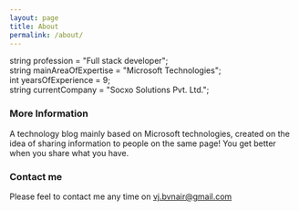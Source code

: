 ```yaml
---
layout: page
title: About
permalink: /about/
---
```


string profession = "Full stack developer"; </br>
string mainAreaOfExpertise = "Microsoft Technologies"; </br>
int yearsOfExperience = 9; </br>
string currentCompany = "Socxo Solutions Pvt. Ltd."; </br>

### More Information

A technology blog mainly based on Microsoft technologies, created on the idea of sharing information to people on the same page! You get better when you share what you have.

### Contact me

Please feel to contact me any time on
[vj.bvnair@gmail.com](mailto:vj.bvnair@gmail.com)
